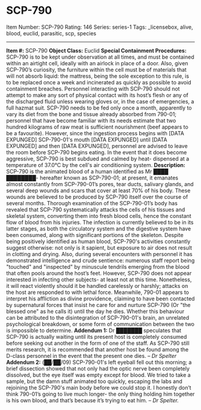 # SCP-790
Item Number: SCP-790
Rating: 146
Series: series-1
Tags: _licensebox, alive, blood, euclid, parasitic, scp, species

---

**Item #:** SCP-790
**Object Class:** Euclid
**Special Containment Procedures:** SCP-790 is to be kept under observation at all times, and must be contained within an airtight cell, ideally with an airlock in place of a door. Also, given SCP-790’s curiosity, the furniture within the cell must be of materials that will not absorb liquid: the mattress, being the sole exception to this rule, is to be replaced once a week and incinerated as quickly as possible to avoid containment breaches.
Personnel interacting with SCP-790 should not attempt to make any sort of physical contact with its host’s flesh or any of the discharged fluid unless wearing gloves or, in the case of emergencies, a full hazmat suit.
SCP-790 needs to be fed only once a month, apparently to vary its diet from the bone and tissue already absorbed from 790-01; personnel that have become familiar with its needs estimate that two hundred kilograms of raw meat is sufficient nourishment (beef appears to be a favourite). However, since the ingestion process begins with [DATA EXPUNGED] SCP-790-01's mouth [DATA EXPUNGED] until [DATA EXPUNGED] and then [DATA EXPUNGED], personnel are advised to leave the room before SCP-790 begins eating.
In the event that it does become aggressive, SCP-790 is best subdued and calmed by heat- dispensed at a temperature of 37.0°C by the cell's air conditioning system.
**Description:** SCP-790 is the animated blood of a human identified as Mr ████ ████████- hereafter known as SCP-790-01; at present, it emanates almost constantly from SCP-790-01’s pores, tear ducts, salivary glands, and several deep wounds and scars that cover at least 70% of his body. These wounds are believed to be produced by SCP-790 itself over the course of several months.
Thorough examination of the SCP-790-01’s body has revealed that SCP-790 systematically attacks the cells of his tissues and skeletal system, converting them into fresh blood cells, hence the constant flow of blood from his injuries. The infection is currently believed to be in its latter stages, as both the circulatory system and the digestive system have been consumed, along with significant portions of the skeleton.
Despite being positively identified as human blood, SCP-790's activities constantly suggest otherwise: not only is it sapient, but exposure to air does not result in clotting and drying.
Also, during several encounters with personnel it has demonstrated intelligence and crude sentience: numerous staff report being "touched" and "inspected" by minuscule tendrils emerging from the blood that often pools around the host’s feet. However, SCP-790 does not appear interested in infecting other subjects- at least not at this time. Nonetheless, it will react violently should it be handled carelessly or harshly; attacks on the host are responded to with lethal force.
Meanwhile, 790-01 appears to interpret his affliction as divine providence, claiming to have been contacted by supernatural forces that insist he care for and nurture SCP-790 (Or "the blessed one" as he calls it) until the day he dies. Whether this behaviour can be attributed to the disintegration of SCP-790-01's brain, an unrelated psychological breakdown, or some form of communication between the two is impossible to determine.
**Addendum 1:** Dr ███████ speculates that SCP-790 is actually waiting until its present host is completely consumed before seeking out another in the form of one of the staff. As SCP-790 still merits research, it is recommended that another host be found among the D-class personnel in the event that the present one dies. – _Dr Spelter_
**Addendum 2:** (██/██/09) SCP-790-01's left eyeball fell out this morning; a brief dissection showed that not only had the optic nerve been completely dissolved, but the eye itself was empty except for blood. We tried to take a sample, but the damn stuff animated too quickly, escaping the labs and rejoining the SCP-790's main body before we could stop it. I honestly don’t think 790-01’s going to live much longer- the only thing holding him together is his own blood, and that’s because it’s trying to eat him. – _Dr Spelter._